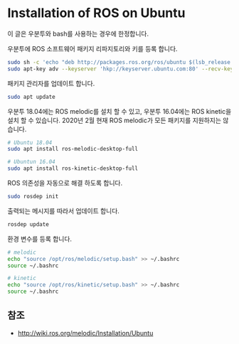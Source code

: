 # Installation of ROS on Ubuntu

이 글은 우분투와 bash를 사용하는 경우에 한정합니다.

우분투에 ROS 소프트웨어 패키지 리파지토리와 키를 등록 합니다.

```sh
sudo sh -c 'echo "deb http://packages.ros.org/ros/ubuntu $(lsb_release -sc) main" > /etc/apt/sources.list.d/ros-latest.list'
sudo apt-key adv --keyserver 'hkp://keyserver.ubuntu.com:80' --recv-key C1CF6E31E6BADE8868B172B4F42ED6FBAB17C654
```

패키지 관리자를 업데이트 합니다.

```sh
sudo apt update
```

우분투 18.04에는 ROS melodic를 설치 할 수 있고, 우분투 16.04에는 ROS kinetic을 설치 할 수 있습니다. 2020년 2월 현재 ROS melodic가 모든 패키지를 지원하지는 않습니다.

```sh
# Ubuntu 18.04
sudo apt install ros-melodic-desktop-full

# Ubuntun 16.04
sudo apt install ros-kinetic-desktop-full
```

ROS 의존성을 자동으로 해결 하도록 합니다.

```sh
sudo rosdep init
```

출력되는 메시지를 따라서 업데이트 합니다.

```sh
rosdep update
```

환경 변수를 등록 합니다.

```sh
# melodic
echo "source /opt/ros/melodic/setup.bash" >> ~/.bashrc
source ~/.bashrc

# kinetic
echo "source /opt/ros/kinetic/setup.bash" >> ~/.bashrc
source ~/.bashrc
```

## 참조

- http://wiki.ros.org/melodic/Installation/Ubuntu